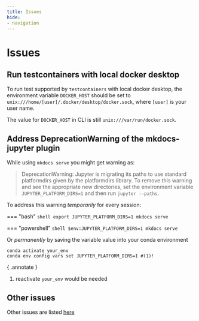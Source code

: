 ```yaml
---
title: Issues
hide:
- navigation
---
```


# Issues

## Run testcontainers with local docker desktop
To run test supported by `testcontainers` with local docker desktop, the environment variable `DOCKER_HOST` should be set to `unix:///home/[user]/.docker/desktop/docker.sock`, where `[user]` is your user name. 

The value for `DOCKER_HOST` in CLI is still `unix:///var/run/docker.sock`.

## Address DeprecationWarning of the mkdocs-jupyter plugin
While using `mkdocs serve` you might get warning as:
> DeprecationWarning: Jupyter is migrating its paths to use standard platformdirs given by the platformdirs library.  To remove this warning and see the appropriate new directories, set the environment variable `JUPYTER_PLATFORM_DIRS=1` and then run `jupyter --paths`.

To address this warning *temporarily* for every session:

=== "bash"
    ```shell
    export JUPYTER_PLATFORM_DIRS=1
    mkdocs serve
    ```

=== "powershell"
    ```shell
    $env:JUPYTER_PLATFORM_DIRS=1
    mkdocs serve
    ```

Or *permanently* by saving the variable value into your conda environment

```shell
conda activate your_env
conda env config vars set JUPYTER_PLATFORM_DIRS=1 #(1)!
```
{ .annotate }

1.  reactivate `your_env` would be needed

## Other issues
Other issues are listed [here](https://github.com/ssciwr/onehealth-db/issues)